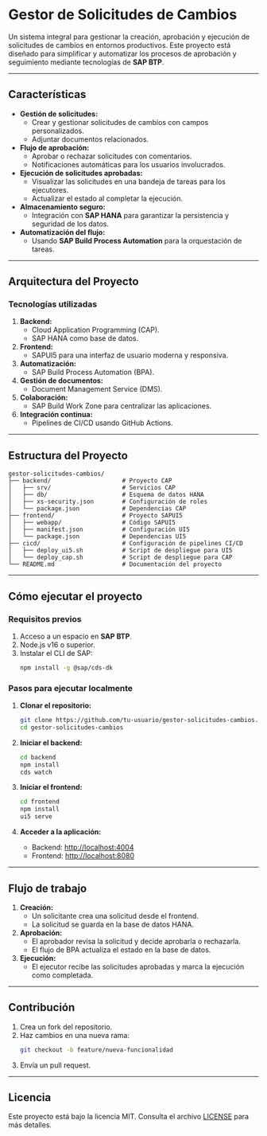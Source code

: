 # **Gestor de Solicitudes de Cambios**

Un sistema integral para gestionar la creación, aprobación y ejecución de solicitudes de cambios en entornos productivos. Este proyecto está diseñado para simplificar y automatizar los procesos de aprobación y seguimiento mediante tecnologías de **SAP BTP**.

---

## **Características**
- **Gestión de solicitudes:** 
  - Crear y gestionar solicitudes de cambios con campos personalizados.
  - Adjuntar documentos relacionados.
- **Flujo de aprobación:** 
  - Aprobar o rechazar solicitudes con comentarios.
  - Notificaciones automáticas para los usuarios involucrados.
- **Ejecución de solicitudes aprobadas:** 
  - Visualizar las solicitudes en una bandeja de tareas para los ejecutores.
  - Actualizar el estado al completar la ejecución.
- **Almacenamiento seguro:** 
  - Integración con **SAP HANA** para garantizar la persistencia y seguridad de los datos.
- **Automatización del flujo:** 
  - Usando **SAP Build Process Automation** para la orquestación de tareas.

---

## **Arquitectura del Proyecto**

### **Tecnologías utilizadas**
1. **Backend:** 
   - Cloud Application Programming (CAP).
   - SAP HANA como base de datos.
2. **Frontend:** 
   - SAPUI5 para una interfaz de usuario moderna y responsiva.
3. **Automatización:** 
   - SAP Build Process Automation (BPA).
4. **Gestión de documentos:** 
   - Document Management Service (DMS).
5. **Colaboración:** 
   - SAP Build Work Zone para centralizar las aplicaciones.
6. **Integración continua:** 
   - Pipelines de CI/CD usando GitHub Actions.

---

## **Estructura del Proyecto**
```plaintext
gestor-solicitudes-cambios/
├── backend/                    # Proyecto CAP
│   ├── srv/                    # Servicios CAP
│   ├── db/                     # Esquema de datos HANA
│   ├── xs-security.json        # Configuración de roles
│   └── package.json            # Dependencias CAP
├── frontend/                   # Proyecto SAPUI5
│   ├── webapp/                 # Código SAPUI5
│   ├── manifest.json           # Configuración UI5
│   └── package.json            # Dependencias UI5
├── cicd/                       # Configuración de pipelines CI/CD
│   ├── deploy_ui5.sh           # Script de despliegue para UI5
│   └── deploy_cap.sh           # Script de despliegue para CAP
└── README.md                   # Documentación del proyecto
```

---

## **Cómo ejecutar el proyecto**

### **Requisitos previos**
1. Acceso a un espacio en **SAP BTP**.
2. Node.js v16 o superior.
3. Instalar el CLI de SAP:
   ```bash
   npm install -g @sap/cds-dk
   ```

### **Pasos para ejecutar localmente**
1. **Clonar el repositorio:**
   ```bash
   git clone https://github.com/tu-usuario/gestor-solicitudes-cambios.git
   cd gestor-solicitudes-cambios
   ```

2. **Iniciar el backend:**
   ```bash
   cd backend
   npm install
   cds watch
   ```

3. **Iniciar el frontend:**
   ```bash
   cd frontend
   npm install
   ui5 serve
   ```

4. **Acceder a la aplicación:**
   - Backend: [http://localhost:4004](http://localhost:4004)
   - Frontend: [http://localhost:8080](http://localhost:8080)

---

## **Flujo de trabajo**
1. **Creación:** 
   - Un solicitante crea una solicitud desde el frontend.
   - La solicitud se guarda en la base de datos HANA.
2. **Aprobación:** 
   - El aprobador revisa la solicitud y decide aprobarla o rechazarla.
   - El flujo de BPA actualiza el estado en la base de datos.
3. **Ejecución:** 
   - El ejecutor recibe las solicitudes aprobadas y marca la ejecución como completada.

---

## **Contribución**
1. Crea un fork del repositorio.
2. Haz cambios en una nueva rama:
   ```bash
   git checkout -b feature/nueva-funcionalidad
   ```
3. Envía un pull request.

---

## **Licencia**
Este proyecto está bajo la licencia MIT. Consulta el archivo [LICENSE](LICENSE) para más detalles.
